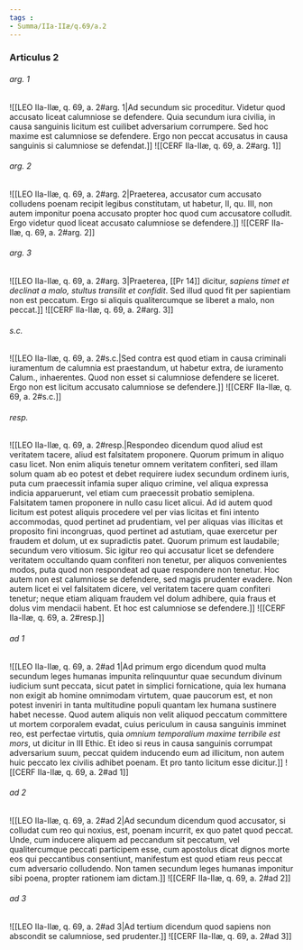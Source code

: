 ```yaml
---
tags : 
- Summa/IIa-IIæ/q.69/a.2
---
```


### Articulus 2

###### arg. 1
![[LEO IIa-IIæ, q. 69, a. 2#arg. 1|Ad secundum sic proceditur. Videtur quod accusato liceat calumniose se defendere. Quia secundum iura civilia, in causa sanguinis licitum est cuilibet adversarium corrumpere. Sed hoc maxime est calumniose se defendere. Ergo non peccat accusatus in causa sanguinis si calumniose se defendat.]]
![[CERF IIa-IIæ, q. 69, a. 2#arg. 1]]

###### arg. 2
![[LEO IIa-IIæ, q. 69, a. 2#arg. 2|Praeterea, accusator cum accusato colludens poenam recipit legibus constitutam, ut habetur, II, qu. III, non autem imponitur poena accusato propter hoc quod cum accusatore colludit. Ergo videtur quod liceat accusato calumniose se defendere.]]
![[CERF IIa-IIæ, q. 69, a. 2#arg. 2]]

###### arg. 3
![[LEO IIa-IIæ, q. 69, a. 2#arg. 3|Praeterea, [[Pr 14]] dicitur, *sapiens timet et declinat a malo, stultus transilit et confidit*. Sed illud quod fit per sapientiam non est peccatum. Ergo si aliquis qualitercumque se liberet a malo, non peccat.]]
![[CERF IIa-IIæ, q. 69, a. 2#arg. 3]]

###### s.c.
![[LEO IIa-IIæ, q. 69, a. 2#s.c.|Sed contra est quod etiam in causa criminali iuramentum de calumnia est praestandum, ut habetur extra, de iuramento Calum., inhaerentes. Quod non esset si calumniose defendere se liceret. Ergo non est licitum accusato calumniose se defendere.]]
![[CERF IIa-IIæ, q. 69, a. 2#s.c.]]

###### resp.
![[LEO IIa-IIæ, q. 69, a. 2#resp.|Respondeo dicendum quod aliud est veritatem tacere, aliud est falsitatem proponere. Quorum primum in aliquo casu licet. Non enim aliquis tenetur omnem veritatem confiteri, sed illam solum quam ab eo potest et debet requirere iudex secundum ordinem iuris, puta cum praecessit infamia super aliquo crimine, vel aliqua expressa indicia apparuerunt, vel etiam cum praecessit probatio semiplena. Falsitatem tamen proponere in nullo casu licet alicui. Ad id autem quod licitum est potest aliquis procedere vel per vias licitas et fini intento accommodas, quod pertinet ad prudentiam, vel per aliquas vias illicitas et proposito fini incongruas, quod pertinet ad astutiam, quae exercetur per fraudem et dolum, ut ex supradictis patet. Quorum primum est laudabile; secundum vero vitiosum. Sic igitur reo qui accusatur licet se defendere veritatem occultando quam confiteri non tenetur, per aliquos convenientes modos, puta quod non respondeat ad quae respondere non tenetur. Hoc autem non est calumniose se defendere, sed magis prudenter evadere. Non autem licet ei vel falsitatem dicere, vel veritatem tacere quam confiteri tenetur; neque etiam aliquam fraudem vel dolum adhibere, quia fraus et dolus vim mendacii habent. Et hoc est calumniose se defendere.]]
![[CERF IIa-IIæ, q. 69, a. 2#resp.]]

###### ad 1
![[LEO IIa-IIæ, q. 69, a. 2#ad 1|Ad primum ergo dicendum quod multa secundum leges humanas impunita relinquuntur quae secundum divinum iudicium sunt peccata, sicut patet in simplici fornicatione, quia lex humana non exigit ab homine omnimodam virtutem, quae paucorum est, et non potest inveniri in tanta multitudine populi quantam lex humana sustinere habet necesse. Quod autem aliquis non velit aliquod peccatum committere ut mortem corporalem evadat, cuius periculum in causa sanguinis imminet reo, est perfectae virtutis, quia *omnium temporalium maxime terribile est mors*, ut dicitur in III Ethic. Et ideo si reus in causa sanguinis corrumpat adversarium suum, peccat quidem inducendo eum ad illicitum, non autem huic peccato lex civilis adhibet poenam. Et pro tanto licitum esse dicitur.]]
![[CERF IIa-IIæ, q. 69, a. 2#ad 1]]

###### ad 2
![[LEO IIa-IIæ, q. 69, a. 2#ad 2|Ad secundum dicendum quod accusator, si colludat cum reo qui noxius, est, poenam incurrit, ex quo patet quod peccat. Unde, cum inducere aliquem ad peccandum sit peccatum, vel qualitercumque peccati participem esse, cum apostolus dicat dignos morte eos qui peccantibus consentiunt, manifestum est quod etiam reus peccat cum adversario colludendo. Non tamen secundum leges humanas imponitur sibi poena, propter rationem iam dictam.]]
![[CERF IIa-IIæ, q. 69, a. 2#ad 2]]

###### ad 3
![[LEO IIa-IIæ, q. 69, a. 2#ad 3|Ad tertium dicendum quod sapiens non abscondit se calumniose, sed prudenter.]]
![[CERF IIa-IIæ, q. 69, a. 2#ad 3]]

